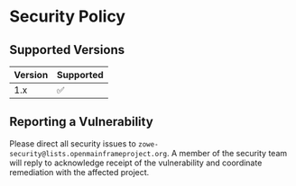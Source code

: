 # Security Policy

## Supported Versions

| Version | Supported          |
| ------- | ------------------ |
| 1.x     | :white_check_mark: |

## Reporting a Vulnerability

Please direct all security issues to `zowe-security@lists.openmainframeproject.org`. A member of the security team will reply to acknowledge receipt of the vulnerability and coordinate remediation with the affected project.